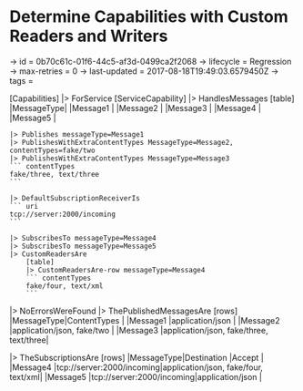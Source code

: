 # Determine Capabilities with Custom Readers and Writers

-> id = 0b70c61c-01f6-44c5-af3d-0499ca2f2068
-> lifecycle = Regression
-> max-retries = 0
-> last-updated = 2017-08-18T19:49:03.6579450Z
-> tags =

[Capabilities]
|> ForService
    [ServiceCapability]
    |> HandlesMessages
        [table]
        |MessageType|
        |Message1   |
        |Message2   |
        |Message3   |
        |Message4   |
        |Message5   |

    |> Publishes messageType=Message1
    |> PublishesWithExtraContentTypes MessageType=Message2, contentTypes=fake/two
    |> PublishesWithExtraContentTypes MessageType=Message3
    ``` contentTypes
    fake/three, text/three
    ```

    |> DefaultSubscriptionReceiverIs
    ``` uri
    tcp://server:2000/incoming
    ```

    |> SubscribesTo messageType=Message4
    |> SubscribesTo messageType=Message5
    |> CustomReadersAre
        [table]
        |> CustomReadersAre-row messageType=Message4
        ``` contentTypes
        fake/four, text/xml
        ```



|> NoErrorsWereFound
|> ThePublishedMessagesAre
    [rows]
    |MessageType|ContentTypes                            |
    |Message1   |application/json                        |
    |Message2   |application/json, fake/two              |
    |Message3   |application/json, fake/three, text/three|

|> TheSubscriptionsAre
    [rows]
    |MessageType|Destination                  |Accept                               |
    |Message4   |tcp://server:2000/incoming|application/json, fake/four, text/xml|
    |Message5   |tcp://server:2000/incoming|application/json                     |

~~~
